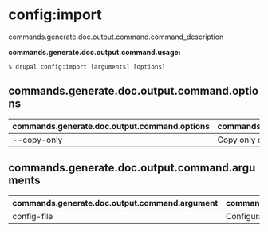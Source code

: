 # config:import
commands.generate.doc.output.command.command_description

**commands.generate.doc.output.command.usage:**
```
$ drupal config:import [arguments] [options] 
```

## commands.generate.doc.output.command.options
commands.generate.doc.output.command.options | commands.generate.doc.output.command.details
-------|-------------
--copy-only | Copy only configuration files in staging directory.

## commands.generate.doc.output.command.arguments
commands.generate.doc.output.command.argument | commands.generate.doc.output.command.details
---------|-------------
config-file | Configuration file path.
